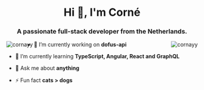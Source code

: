 <h1 align="center">Hi 👋, I'm Corné</h1>
<h3 align="center">A passionate full-stack developer from the Netherlands.</h3>

<img align="left" src="https://github-readme-stats.vercel.app/api/top-langs/?username=cornayy&layout=compact&hide=html" alt="cornayy" />

<img align="right" src="https://github-readme-stats.vercel.app/api?username=cornayy&show_icons=true" alt="cornayy" />

- 🔭 I’m currently working on **dofus-api**

- 🌱 I’m currently learning **TypeScript, Angular, React and GraphQL**

- 💬 Ask me about **anything**

- ⚡ Fun fact **cats > dogs**



